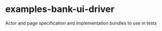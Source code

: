 examples-bank-ui-driver
=======================

Actor and page specification and implementation bundles to use in tests

